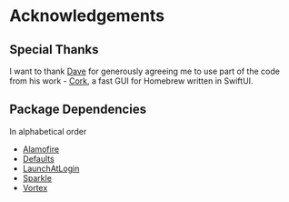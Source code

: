 # Acknowledgements

## Special Thanks
I want to thank [Dave](https://github.com/buresdv) for generously agreeing me to use part of the code from his work - [Cork](https://github.com/buresdv/Cork), a fast GUI for Homebrew written in SwiftUI.
## Package Dependencies
In alphabetical order
- [Alamofire](https://github.com/Alamofire/Alamofire)
- [Defaults](https://github.com/sindresorhus/Defaults)
- [LaunchAtLogin](https://github.com/sindresorhus/LaunchAtLogin-Modern)
- [Sparkle](https://github.com/sparkle-project/Sparkle)
- [Vortex](https://github.com/twostraws/Vortex)